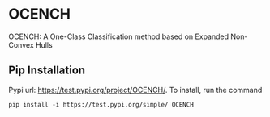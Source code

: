 # OCENCH

OCENCH: A One-Class Classification method based on Expanded Non-Convex Hulls

## Pip Installation
Pypi url: https://test.pypi.org/project/OCENCH/. To install, run the command

    pip install -i https://test.pypi.org/simple/ OCENCH